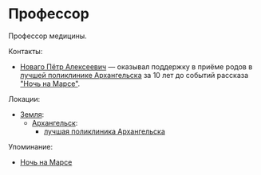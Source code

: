 Профессор
=========

Профессор медицины.

Контакты:
- [Новаго Пётр Алексеевич](novago_petr_alekseevich.md) — оказывал поддержку в приёме родов в [лучшей поликлинике Архангельска](../places/luchshaya_poliklinika_arhangelska.md) за 10 лет до событий рассказа ["Ночь на Марсе"](../literature/noch_na_marse.md).

Локации:
- [Земля](../places/zemlya.md):
  - [Архангельск](../places/arhangelsk.md):
    - [лучшая поликлиника Архангельска](../places/luchshaya_poliklinika_arhangelska.md)

Упоминание:
- [Ночь на Марсе](../literature/noch_na_marse.md)